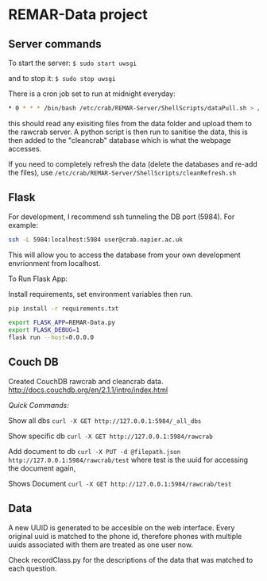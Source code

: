 # REMAR-Data project

## Server commands

To start the server: `$ sudo start uwsgi`

and to stop it: `$ sudo stop uwsgi`

There is a cron job set to run at midnight everyday:

```bash
* 0 * * * /bin/bash /etc/crab/REMAR-Server/ShellScripts/dataPull.sh > /etc/crab/testlog.txt
```
this should read any exisiting files from the data folder and upload them to the rawcrab server. A python script is then run to sanitise the data, this is then added to the "cleancrab" database which is what the webpage accesses.

If you need to completely refresh the data (delete the databases and re-add the files), use 
 `/etc/crab/REMAR-Server/ShellScripts/cleanRefresh.sh`
 
## Flask

For development, I recommend ssh tunneling the DB port (5984). For example:

```bash 
ssh -L 5984:localhost:5984 user@crab.napier.ac.uk
```

This will allow you to access the database from your own development envrionment from localhost.

To Run Flask App:

Install requirements, set environment variables then run. 

```bash
pip install -r requirements.txt

export FLASK_APP=REMAR-Data.py
export FLASK_DEBUG=1
flask run --host=0.0.0.0
```


## Couch DB 

Created CouchDB rawcrab and cleancrab data.
http://docs.couchdb.org/en/2.1.1/intro/index.html

*Quick Commands:*

Show all dbs
`curl -X GET http://127.0.0.1:5984/_all_dbs`
 
Show specific db
	`curl -X GET http://127.0.0.1:5984/rawcrab`
 
Add document to db
	`curl -X PUT -d @filepath.json  http://127.0.0.1:5984/rawcrab/test`
where test is the uuid for accessing the document again,

Shows Document
	`curl -X GET http://127.0.0.1:5984/rawcrab/test`


## Data

A new UUID is generated to be accesible on the web interface. Every original uuid is matched to the phone id, therefore phones with multiple uuids associated with them are treated as one user now.

Check recordClass.py for the descriptions of the data that was matched to each question. 

